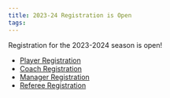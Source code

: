```yaml
---
title: 2023-24 Registration is Open
tags: 
---
```


Registration for the 2023-2024 season is open!

- [Player Registration](https://system.gotsport.com/programs/69874V511?reg_role=player)
- [Coach Registration](https://system.gotsport.com/programs/69874V511?reg_role=coach)
- [Manager Registration](https://system.gotsport.com/programs/69874V511?reg_role=manager)
- [Referee Registration](https://system.gotsport.com/programs/69874V511?reg_role=referee)
